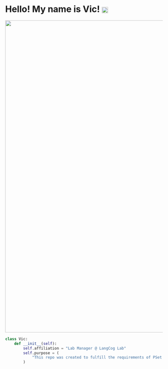
# Hello! My name is Vic!   <img src="[https://www.google.com/url?sa=i&url=https%3A%2F%2Flangcog.stanford.edu%2F&psig=AOvVaw02iMi0wBWfjkdf6MJYuvMl&ust=1759263507934000&source=images&cd=vfe&opi=89978449&ved=0CBMQjRxqFwoTCKiVk7Xl_o8DFQAAAAAdAAAAABAK](https://langcog.stanford.edu/images/lab_logo_stanford.png)" width="20" style="vertical-align: middle; margin-right: 6px;">

<img src="https://media.giphy.com/media/v1.Y2lkPTc5MGI3NjExZjh2Mm94a2Q0bzYybm1nYWRsOGl3bmlpeHlvODgzYzhwa2c4YmNpMSZlcD12MV9naWZzX3NlYXJjaCZjdD1n/l46Cnk4ZRTlfeI32o/giphy.gif" width="1000"/>

```python
class Vic:
    def __init__(self):
        self.affiliation = "Lab Manager @ LangCog Lab"
        self.purpose = (
            "This repo was created to fulfill the requirements of PSet 01 for Psych 251.\n Please find PSYCH251_PSET1.rmd, a basic script written in R Markdown."
        )
```
